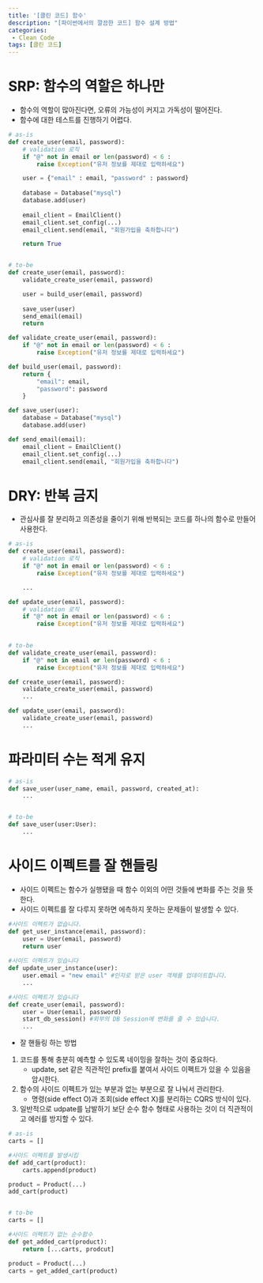 ```yaml
---
title: '[클린 코드] 함수'
description: "[파이썬에서의 깔끔한 코드] 함수 설계 방법"
categories:
 - Clean Code
tags: [클린 코드]
---
```


# SRP: 함수의 역할은 하나만
- 함수의 역할이 많아진다면, 오류의 가능성이 커지고 가독성이 떨어진다.
- 함수에 대한 테스트를 진행하기 어렵다.

```py
# as-is
def create_user(email, password):
    # validation 로직
    if "@" not in email or len(password) < 6 :
        raise Exception("유저 정보를 제대로 입력하세요")

    user = {"email" : email, "password" : password}
    
    database = Database("mysql")
    database.add(user)
    
    email_client = EmailClient()
    email_client.set_config(...)
    email_client.send(email, "회원가입을 축하합니다")

    return True


# to-be
def create_user(email, password):
    validate_create_user(email, password)

    user = build_user(email, password)
    
    save_user(user)
    send_email(email)
    return

def validate_create_user(email, password):
    if "@" not in email or len(password) < 6 :
        raise Exception("유저 정보를 제대로 입력하세요")

def build_user(email, password):
    return {
        "email": email,
        "password": password
    }

def save_user(user):
    database = Database("mysql")
    database.add(user)

def send_email(email):
    email_client = EmailClient()
    email_client.set_config(...)
    email_client.send(email, "회원가입을 축하합니다")
```

# DRY: 반복 금지
- 관심사를 잘 분리하고 의존성을 줄이기 위해 반복되는 코드를 하나의 함수로 만들어 사용한다.

```py
# as-is
def create_user(email, password):
    # validation 로직
    if "@" not in email or len(password) < 6 :
        raise Exception("유저 정보를 제대로 입력하세요")

    ...

def update_user(email, password):
    # validation 로직
    if "@" not in email or len(password) < 6 :
        raise Exception("유저 정보를 제대로 입력하세요")
    

# to-be
def validate_create_user(email, password):
    if "@" not in email or len(password) < 6 :
        raise Exception("유저 정보를 제대로 입력하세요")

def create_user(email, password):
    validate_create_user(email, password)
    ...

def update_user(email, password):
    validate_create_user(email, password)
    ...
```

# 파라미터 수는 적게 유지

```py
# as-is
def save_user(user_name, email, password, created_at):
    ...


# to-be
def save_user(user:User):
    ...
```

# 사이드 이펙트를 잘 핸들링
- 사이드 이펙트는 함수가 실행됐을 때 함수 이외의 어떤 것들에 변화를 주는 것을 뜻한다.
- 사이드 이펙트를 잘 다루지 못하면 에측하지 못하는 문제들이 발생할 수 있다.

```py
#사이드 이펙트가 없습니다.
def get_user_instance(email, password):
    user = User(email, password)
    return user
	
#사이드 이펙트가 있습니다
def update_user_instance(user): 
    user.email = "new email" #인자로 받은 user 객체를 업데이트합니다.
    ...

#사이드 이펙트가 있습니다
def create_user(email, password):
    user = User(email, password)
    start_db_session() #외부의 DB Session에 변화를 줄 수 있습니다. 
    ...
```

- 잘 핸들링 하는 방법

1. 코드를 통해 충분히 예측할 수 있도록 네이밍을 잘하는 것이 중요하다.
    - update, set 같은 직관적인 prefix를 붙여서 사이드 이펙트가 있을 수 있음을 암시한다.
2. 함수의 사이드 이펙트가 있는 부분과 없는 부분으로 잘 나눠서 관리한다.
    - 명령(side effect O)과 조회(side effect X)를 분리하는 CQRS 방식이 있다.
3. 일반적으로 udpate를 남발하기 보단 순수 함수 형태로 사용하는 것이 더 직관적이고 에러를 방지할 수 있다.

```py
# as-is
carts = []

#사이드 이펙트를 발생시킴
def add_cart(product):
    carts.append(product)

product = Product(...)
add_cart(product)


# to-be
carts = []

#사이드 이펙트가 없는 순수함수
def get_added_cart(product):
    return [...carts, prodcut]

product = Product(...)
carts = get_added_cart(product)
```